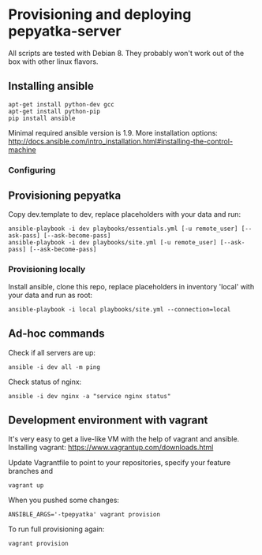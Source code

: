 # Provisioning and deploying pepyatka-server
All scripts are tested with Debian 8. They probably won't work out of the box with other linux flavors.

## Installing ansible

    apt-get install python-dev gcc
    apt-get install python-pip
    pip install ansible

Minimal required ansible version is 1.9.
More installation options: http://docs.ansible.com/intro_installation.html#installing-the-control-machine

### Configuring

## Provisioning pepyatka
Copy dev.template to dev, replace placeholders with your data and run:

    ansible-playbook -i dev playbooks/essentials.yml [-u remote_user] [--ask-pass] [--ask-become-pass]
    ansible-playbook -i dev playbooks/site.yml [-u remote_user] [--ask-pass] [--ask-become-pass]

### Provisioning locally
Install ansible, clone this repo, replace placeholders in inventory 'local' with your data and run as root:

    ansible-playbook -i local playbooks/site.yml --connection=local

## Ad-hoc commands
Check if all servers are up:

    ansible -i dev all -m ping

Check status of nginx:

    ansible -i dev nginx -a "service nginx status"

## Development environment with vagrant
It's very easy to get a live-like VM with the help of vagrant and ansible.
Installing vagrant: https://www.vagrantup.com/downloads.html

Update Vagrantfile to point to your repositories, specify your feature branches and

    vagrant up

When you pushed some changes:

    ANSIBLE_ARGS='-tpepyatka' vagrant provision

To run full provisioning again:

    vagrant provision

